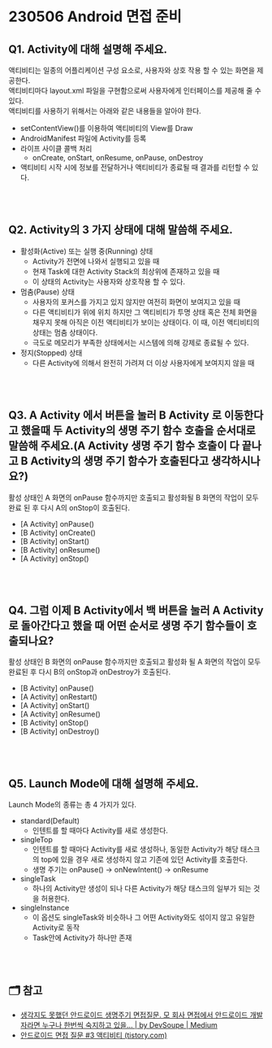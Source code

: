 # 230506 Android 면접 준비

## Q1. Activity에 대해 설명해 주세요.
액티비티는 일종의 어플리케이션 구성 요소로, 사용자와 상호 작용 할 수 있는 화면을 제공한다.  
액티비티마다 layout.xml 파일을 구현함으로써 사용자에게 인터페이스를 제공해 줄 수 있다.  
액티비티를 사용하기 위해서는 아래와 같은 내용들을 알아야 한다.  
- setContentView()를 이용하여 액티비티의 View를 Draw
- AndroidManifest 파일에 Activity를 등록
- 라이프 사이클 콜백 처리
    - onCreate, onStart, onResume, onPause, onDestroy
- 액티비티 시작 시에 정보를 전달하거나 액티비티가 종료될 때 결과를 리턴할 수 있다.

<br/>
<br/>

## Q2. Activity의 3 가지 상태에 대해 말씀해 주세요.
- 활성화(Active) 또는 실행 중(Running) 상태
    - Activity가 전면에 나와서 실행되고 있을 때
    - 현재 Task에 대한 Activity Stack의 최상위에 존재하고 있을 때
    - 이 상태의 Activity는 사용자와 상호작용 할 수 있다.
- 멈춤(Pause) 상태
    - 사용자의 포커스를 가지고 있지 않지만 여전히 화면이 보여지고 있을 때
    - 다른 액티비티가 위에 위치 하지만 그 액티비티가 투명 상태 혹은 전체 화면을 채우지 못해 아직은 이전 액티비티가 보이는 상태이다. 이 때, 이전 액티비티의 상태는 멈춤 상태이다.
    - 극도로 메모리가 부족한 상태에서는 시스템에 의해 강제로 종료될 수 있다.
- 정지(Stopped) 상태
    - 다른 Activity에 의해서 완전히 가려져 더 이상 사용자에게 보여지지 않을 때

<br/>
<br/>

## Q3. A Activity 에서 버튼을 눌러 B Activity 로 이동한다고 했을때 두 Activity의 생명 주기 함수 호출을 순서대로 말씀해 주세요.(A Activity 생명 주기 함수 호출이 다 끝나고 B Activity의 생명 주기 함수가 호출된다고 생각하시나요?)
활성 상태인 A 화면의 onPause 함수까지만 호출되고 활성화될 B 화면의 작업이 모두 완료 된 후 다시 A의 onStop이 호출된다.  
- [A Activity] onPause()
- [B Activity] onCreate()
- [B Activity] onStart()
- [B Activity] onResume()
- [A Activity] onStop()

<br/>
<br/>

## Q4. 그럼 이제 B Activity에서 백 버튼을 눌러 A Activity로 돌아간다고 했을 때 어떤 순서로 생명 주기 함수들이 호출되나요?
활성 상태인 B 화면의 onPause 함수까지만 호출되고 활성화 될 A 화면의 작업이 모두 완료된 후 다시 B의 onStop과 onDestroy가 호출된다.  
- [B Activity] onPause()
- [A Activity] onRestart()
- [A Activity] onStart()
- [A Activity] onResume()
- [B Activity] onStop()
- [B Activity] onDestroy()

<br/>
<br/>

## Q5. Launch Mode에 대해 설명해 주세요.
Launch Mode의 종류는 총 4 가지가 있다.  
- standard(Default)
    - 인텐트를 할 때마다 Activity를 새로 생성한다.
- singleTop
    - 인텐트를 할 때마다 Activity를 새로 생성하나, 동일한 Activity가 해당 태스크의 top에 있을 경우 새로 생성하지 않고 기존에 있던 Activity를 호출한다.
    - 생명 주기는 onPause() → onNewIntent() → onResume
- singleTask
    - 하나의 Activity만 생성이 되나 다른 Activity가 해당 태스크의 일부가 되는 것을 허용한다.
- singleInstance
    - 이 옵션도 singleTask와 비슷하나 그 어떤 Activity와도 섞이지 않고 유일한 Activity로 동작
    - Task안에 Activity가 하나만 존재

<br/>
<br/>

## 🗂 참고
- [생각지도 못했던 안드로이드 생명주기 면접질문. 모 회사 면접에서 안드로이드 개발자라면 누구나 한번씩 숙지하고 있을… | by DevSoupe | Medium](https://devsoupe.medium.com/%EC%83%9D%EA%B0%81%EC%A7%80%EB%8F%84-%EB%AA%BB%ED%96%88%EB%8D%98-%EC%95%88%EB%93%9C%EB%A1%9C%EC%9D%B4%EB%93%9C-%EC%83%9D%EB%AA%85%EC%A3%BC%EA%B8%B0-%EB%A9%B4%EC%A0%91%EC%A7%88%EB%AC%B8-a34b19895d83)
- [안드로이드 면접 질문 #3 액티비티 (tistory.com)](https://leesincee94.tistory.com/18)
